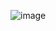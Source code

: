 ![image](https://github.com/pabloWIB/GlampEase-App/assets/116923433/3347e564-1e99-4183-8336-9ad0ebc144f7)
